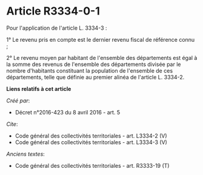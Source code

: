 # Article R3334-0-1

Pour l'application de l'article L. 3334-3 : 

1° Le revenu pris en compte est le dernier revenu fiscal de référence connu ; 

2° Le revenu moyen par habitant de l'ensemble des départements est égal à la somme des revenus de l'ensemble des départements
divisée par le nombre d'habitants constituant la population de l'ensemble de ces départements, telle que définie au premier
alinéa de l'article L. 3334-2.

**Liens relatifs à cet article**

_Créé par_:

  - Décret n°2016-423 du 8 avril 2016 - art. 5

_Cite_:

  - Code général des collectivités territoriales - art. L3334-2 (V)
  - Code général des collectivités territoriales - art. L3334-3 (V)

_Anciens textes_:

  - Code général des collectivités territoriales - art. R3333-19 (T)
